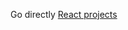Go directly [React projects](https://63351275bad95c34b2cf6b98--fastidious-brigadeiros-8c742d.netlify.app/)
